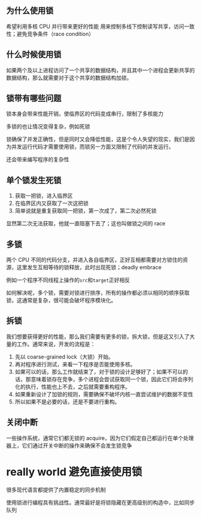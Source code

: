 ## 为什么使用锁

希望利用多核 CPU 并行带来更好的性能
用来控制多线下控制读写共享，访问一致性；避免竞争条件（race condition）

## 什么时候使用锁

如果两个及以上进程访问了一个共享的数据结构，并且其中一个进程会更新共享的数据结构，那么就需要对于这个共享的数据结构加锁。

## 锁带有哪些问题

锁本身会带来性能开销，使临界区的代码变成串行，限制了多核能力

多锁的也让情况变得复杂，例如死锁

锁确保了并发正确性，但是同时又会降低性能，这是个令人失望的现实，我们是因为并发运行代码才需要使用锁，而锁另一方面又限制了代码的并发运行。

还会带来编写程序的复杂性

## 单个锁发生死锁

1. 获取一把锁，进入临界区
2. 在临界区内又获取了一次这把锁
3. 简单说就是重复获取同一把锁，第一次成了，第二次必然死锁

显然第二次无法获取，他就一直阻塞下去了；这也叫做锁之间的 race

## 多锁

两个 CPU 不同的代码分支，并进入各自临界区，正好互相都需要对方锁住的资源，这里发生互相等待的锁释放，此时出现死锁；deadly embrace

例如一个程序不同线程上操作的`src`和`target`正好相反

如何解决呢，多个锁，需要对锁进行排序，所有的操作都必须以相同的顺序获取锁，这通常是复杂，很可能会破坏程序模块化。

## 拆锁

我们想要获得更好的性能，那么我们需要有更多的锁，拆大锁，但是这又引入了大量的工作。通常来说，开发的流程是：

1. 先以 coarse-grained lock（大锁）开始。
2. 再对程序进行测试，来看一下程序是否能使用多核。
3. 如果可以的话，那么工作就结束了，对于锁的设计足够好了；如果不可以的话，那意味着锁存在竞争，多个进程会尝试获取同一个锁，因此它们将会序列化的执行，性能也上不去，之后就需要重构程序。
4. 如果重新设计了加锁的规则，需要确保不破坏内核一直尝试维护的数据不变性
5. 所以如果不是必要的话，还是不要进行重构。

## 关闭中断

一些操作系统，通常它们都无锁的 acquire，因为它们假定自己都运行在单个处理器上，它们通过开关中断的操作来确保不会发生锁竞争

# really world 避免直接使用锁

很多现代语言都提供了内置稳定的同步机制

使用锁进行编程具有挑战性。通常最好是将锁隐藏在更高级别的构造中，比如同步队列
